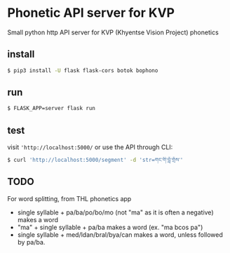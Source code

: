 # Phonetic API server for KVP

Small python http API server for KVP (Khyentse Vision Project) phonetics


## install

```sh
$ pip3 install -U flask flask-cors botok bophono
```

## run

```sh
$ FLASK_APP=server flask run
```

## test

visit `'http://localhost:5000/` or use the API through CLI:

```sh
$ curl 'http://localhost:5000/segment' -d 'str=གང་གི་བློ་གྲོས་'
```

## TODO

For word splitting, from THL phonetics app
- single syllable + pa/ba/po/bo/mo (not "ma" as it is often a negative) makes a word
- "ma" + single syllable + pa/ba makes a word (ex. "ma bcos pa")
- single syllable + med/ldan/bral/bya/can makes a word, unless followed by pa/ba.